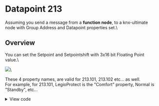 # Datapoint 213

Assuming you send a message from a **function node**, to a knx-ultimate node with Group Address and Datapoint properties set.\


## Overview

You can set the Setpoint and Setpointshift with 3x16 bit Floating Point value.\


![](https://raw.githubusercontent.com/Supergiovane/node-red-contrib-knx-ultimate/master/img/wiki/DPT213.png)\


These 4 property names, are valid for 213.101, 213.102 etc... as well.\
For example, for 213.101, LegioProtect is the "Comfort" property, Normal is "Standby", etc...

<details>

<summary>View code</summary>

Adjust the nodes according to your setup

```javascript

[{"id":"4cc234cb.eb9b4c","type":"knxUltimate","z":"60f6999e.76232","server":"b60c0d73.1c02b","topic":"5/0/2","outputtopic":"","dpt":"213.100","initialread":false,"notifyreadrequest":false,"notifyresponse":false,"notifywrite":true,"notifyreadrequestalsorespondtobus":false,"notifyreadrequestalsorespondtobusdefaultvalueifnotinitialized":"0","listenallga":false,"name":"HeatActuator","outputtype":"write","outputRBE":false,"inputRBE":false,"formatmultiplyvalue":1,"formatnegativevalue":"leave","formatdecimalsvalue":999,"passthrough":"no","x":430,"y":240,"wires":[["4b2e57d9.334228"]]},{"id":"4b2e57d9.334228","type":"debug","z":"60f6999e.76232","name":"","active":true,"tosidebar":true,"console":false,"tostatus":false,"complete":"false","x":610,"y":240,"wires":[]},{"id":"3e4ef226.f429ae","type":"function","z":"60f6999e.76232","name":"4x Setpoints","func":"// Sample of 213.100.\n// Set the temperatures between -272°C and 655.34°C with 0,02°C of resolution.\n// These 4 property names, are valid for 213.101, 213.102 etc... as well.\n// For example, for 213.101, LegioProtect is the \"Comfort\" property, Normal is \"Standby\", etc...\nmsg.payload = {Comfort:21.4, Standby:20, Economy:18.2, BuildingProtection:-1};\nreturn msg;","outputs":1,"noerr":0,"initialize":"","finalize":"","x":270,"y":240,"wires":[["4cc234cb.eb9b4c"]]},{"id":"ef69c0a8.b88ba8","type":"inject","z":"60f6999e.76232","name":"Go","props":[{"p":"payload"},{"p":"topic","vt":"str"}],"repeat":"","crontab":"","once":false,"onceDelay":0.1,"topic":"","payload":"","payloadType":"date","x":130,"y":240,"wires":[["3e4ef226.f429ae"]]},{"id":"e6acb1cb.d010f","type":"comment","z":"60f6999e.76232","name":"Set temperature with 4 x 16 bit, DPT213","info":"","x":220,"y":200,"wires":[]},{"id":"b60c0d73.1c02b","type":"knxUltimate-config","host":"224.0.23.12","port":"3671","physAddr":"15.15.22","suppressACKRequest":false,"csv":"","KNXEthInterface":"Auto","KNXEthInterfaceManuallyInput":"","statusDisplayLastUpdate":false,"statusDisplayDeviceNameWhenALL":false,"statusDisplayDataPoint":false,"stopETSImportIfNoDatapoint":"stop","loglevel":"error","name":"Multicast","localEchoInTunneling":false,"delaybetweentelegrams":"","delaybetweentelegramsfurtherdelayREAD":""}]

```

</details>
